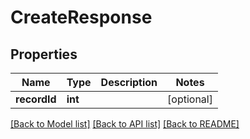 # CreateResponse

## Properties
Name | Type | Description | Notes
------------ | ------------- | ------------- | -------------
**recordId** | **int** |  | [optional] 

[[Back to Model list]](../README.md#documentation-for-models) [[Back to API list]](../README.md#documentation-for-api-endpoints) [[Back to README]](../README.md)


